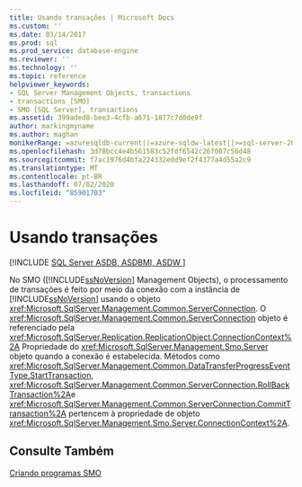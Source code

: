 ```yaml
---
title: Usando transações | Microsoft Docs
ms.custom: ''
ms.date: 03/14/2017
ms.prod: sql
ms.prod_service: database-engine
ms.reviewer: ''
ms.technology: ''
ms.topic: reference
helpviewer_keywords:
- SQL Server Management Objects, transactions
- transactions [SMO]
- SMO [SQL Server], transactions
ms.assetid: 399aded8-bee3-4cfb-a671-1877c7d0de9f
author: markingmyname
ms.author: maghan
monikerRange: =azuresqldb-current||=azure-sqldw-latest||>=sql-server-2016||=sqlallproducts-allversions||>=sql-server-linux-2017||=azuresqldb-mi-current
ms.openlocfilehash: 3d78bcc4e4b561583c52fdf6542c26f007c56d48
ms.sourcegitcommit: f7ac1976d4bfa224332edd9ef2f4377a4d55a2c9
ms.translationtype: MT
ms.contentlocale: pt-BR
ms.lasthandoff: 07/02/2020
ms.locfileid: "85901703"
---
```

# <a name="using-transactions"></a>Usando transações
[!INCLUDE [SQL Server ASDB, ASDBMI, ASDW ](../../../includes/applies-to-version/sql-asdb-asdbmi-asdw.md)]

  No SMO ([!INCLUDE[ssNoVersion](../../../includes/ssnoversion-md.md)] Management Objects), o processamento de transações é feito por meio da conexão com a instância de [!INCLUDE[ssNoVersion](../../../includes/ssnoversion-md.md)] usando o objeto <xref:Microsoft.SqlServer.Management.Common.ServerConnection>. O <xref:Microsoft.SqlServer.Management.Common.ServerConnection> objeto é referenciado pela <xref:Microsoft.SqlServer.Replication.ReplicationObject.ConnectionContext%2A> Propriedade do <xref:Microsoft.SqlServer.Management.Smo.Server> objeto quando a conexão é estabelecida. Métodos como <xref:Microsoft.SqlServer.Management.Common.DataTransferProgressEventType.StartTransaction>, <xref:Microsoft.SqlServer.Management.Common.ServerConnection.RollBackTransaction%2A>e <xref:Microsoft.SqlServer.Management.Common.ServerConnection.CommitTransaction%2A> pertencem à propriedade de objeto <xref:Microsoft.SqlServer.Management.Smo.Server.ConnectionContext%2A>.  
  
## <a name="see-also"></a>Consulte Também  
 [Criando programas SMO](../../../relational-databases/server-management-objects-smo/create-program/creating-smo-programs.md)  
  
  
